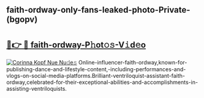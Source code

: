 ## faith-ordway-only-fans​-leaked-photo​-Private-(bgopv)


# <h2><a href="https://mediaupload.pro?title=faith-ordway&ref=git">🔗👉 🔴 faith-ordway-P𝚑ot𝚘𝚜-V𝚒d𝚎o</a></h2>

[![Corinna Kopf Nue Nu𝚍e𝚜](https://i.imgur.com/0qMVB7G.gif)](https://mediaupload.pro?title=faith-ordway&ref=git)
Online-influencer-faith-ordway,known-for-publishing-dance-and-lifestyle-content,-including-performances-and-vlogs-on-social-media-platforms.Brilliant-ventriloquist-assistant-faith-ordway,celebrated-for-their-exceptional-abilities-and-accomplishments-in-assisting-ventriloquists.  